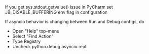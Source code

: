 If you get sys.stdout.getvalue() issue in PyCharm set JB_DISABLE_BUFFERING env flag in configuration

If asyncio behavior is changing between Run and Debug configs, do

- Open "Help" top-menu
- Select "Find Action"
- Type Registry
- Uncheck python.debug.asyncio.repl